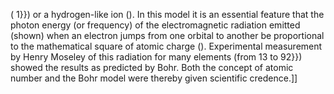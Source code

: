 ( 1}}) or a hydrogen-like ion (). In this model it is an essential feature that the photon energy (or frequency) of the electromagnetic radiation emitted (shown) when an electron jumps from one orbital to another be proportional to the mathematical square of atomic charge (). Experimental measurement by Henry Moseley of this radiation for many elements (from 13 to 92}}) showed the results as predicted by Bohr. Both the concept of atomic number and the Bohr model were thereby given scientific credence.]]
